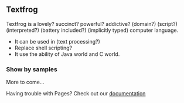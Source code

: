 ## Textfrog

Textfrog is a lovely? succinct? powerful? addictive?  (domain?) (script?) (interpreted?) (battery included?) (implicitly typed) computer language.

- It can be used in (text processing?)
- Replace shell scripting?
- It use the ability of Java world and C world.


### Show by samples

More to come...



Having trouble with Pages? Check out our [documentation](https://docs.github.com/categories/github-pages-basics/)
